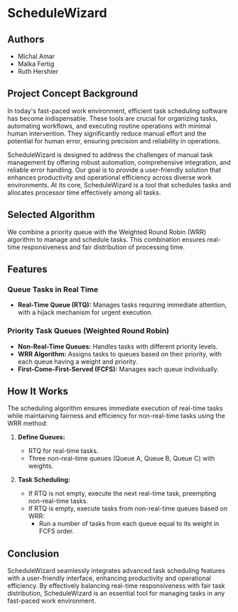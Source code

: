# ScheduleWizard

## Authors
- Michal Amar
- Malka Fertig
- Ruth Hershler

## Project Concept Background

In today's fast-paced work environment, efficient task scheduling software has become indispensable.
These tools are crucial for organizing tasks, automating workflows, and executing routine operations with minimal human intervention. 
They significantly reduce manual effort and the potential for human error, ensuring precision and reliability in operations.

ScheduleWizard is designed to address the challenges of manual task management by offering robust automation, comprehensive integration, and reliable error handling.
Our goal is to provide a user-friendly solution that enhances productivity and operational efficiency across diverse work environments.
At its core, ScheduleWizard is a tool that schedules tasks and allocates processor time effectively among all tasks.

## Selected Algorithm

We combine a priority queue with the Weighted Round Robin (WRR) algorithm to manage and schedule tasks.
This combination ensures real-time responsiveness and fair distribution of processing time.

## Features

### Queue Tasks in Real Time
- **Real-Time Queue (RTQ):** Manages tasks requiring immediate attention, with a hijack mechanism for urgent execution.

### Priority Task Queues (Weighted Round Robin)
- **Non-Real-Time Queues:** Handles tasks with different priority levels.
- **WRR Algorithm:** Assigns tasks to queues based on their priority, with each queue having a weight and priority.
- **First-Come-First-Served (FCFS):** Manages each queue individually.

## How It Works

The scheduling algorithm ensures immediate execution of real-time tasks while maintaining fairness and efficiency for non-real-time tasks using the WRR method:

1. **Define Queues:**
   - RTQ for real-time tasks.
   - Three non-real-time queues (Queue A, Queue B, Queue C) with weights.

2. **Task Scheduling:**
   - If RTQ is not empty, execute the next real-time task, preempting non-real-time tasks.
   - If RTQ is empty, execute tasks from non-real-time queues based on WRR:
     - Run a number of tasks from each queue equal to its weight in FCFS order.

## Conclusion

ScheduleWizard seamlessly integrates advanced task scheduling features with a user-friendly interface, enhancing productivity and operational efficiency.
By effectively balancing real-time responsiveness with fair task distribution, ScheduleWizard is an essential tool for managing tasks in any fast-paced work environment.
